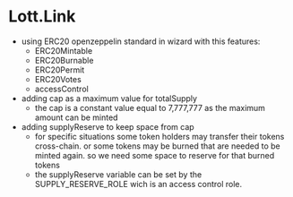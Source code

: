 # Lott.Link 
- using ERC20 openzeppelin standard in wizard with this features:
  - ERC20Mintable
  - ERC20Burnable
  - ERC20Permit
  - ERC20Votes 
  - accessControl
- adding cap as a maximum value for totalSupply
  - the cap is a constant value equal to 7,777,777 as the maximum amount can be minted
- adding supplyReserve to keep space from cap
  - for specific situations some token holders may transfer their tokens cross-chain. or some tokens may be burned that are needed to be minted again. so we need some space to reserve for that burned tokens
  - the supplyReserve variable can be set by the SUPPLY_RESERVE_ROLE wich is an access control role.
  
